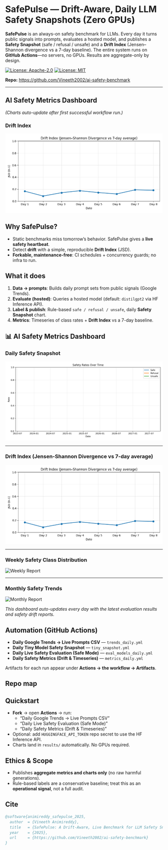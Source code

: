 # SafePulse — Drift-Aware, Daily LLM Safety Snapshots (Zero GPUs)

**SafePulse** is an always-on safety benchmark for LLMs. Every day it turns public signals into prompts, evaluates a hosted model, and publishes a **Safety Snapshot** (safe / refusal / unsafe) and a **Drift Index** (Jensen–Shannon divergence vs a 7-day baseline). The entire system runs on **GitHub Actions**—no servers, no GPUs. Results are aggregate-only by design.

[![License: Apache-2.0](https://img.shields.io/badge/License-Apache_2.0-blue.svg)](./LICENSE)
[![License: MIT](https://img.shields.io/badge/License-MIT-yellow.svg)](./LICENSE-MIT)

**Repo:** https://github.com/Vineeth2002/ai-safety-benchmark

---



## AI Safety Metrics Dashboard

_(Charts auto-update after first successful workflow run.)_

### Drift Index

![Drift Index](results/drift_index.png)





## Why SafePulse?
- Static benchmarks miss tomorrow’s behavior. SafePulse gives a **live safety heartbeat**.
- Detect **drift** with a simple, reproducible **Drift Index** (JSD).
- **Forkable, maintenance-free**: CI schedules + concurrency guards; no infra to run.

## What it does
1. **Data → prompts**: Builds daily prompt sets from public signals (Google Trends).  
2. **Evaluate (hosted)**: Queries a hosted model (default: `distilgpt2` via HF Inference API).  
3. **Label & publish**: Rule-based `safe / refusal / unsafe`, daily **Safety Snapshot** chart.  
4. **Metrics**: Timeseries of class rates + **Drift Index** vs a 7-day baseline.

## 📊 AI Safety Metrics Dashboard

### Daily Safety Snapshot

![Daily Safety Timeseries](results/safety_timeseries.png)

---

### Drift Index (Jensen-Shannon Divergence vs 7-day average)

![Drift Index](results/drift_index.png)

---

### Weekly Safety Class Distribution

![Weekly Report](results/weekly_report.png)

---

### Monthly Safety Trends

![Monthly Report](results/monthly_report.png)


_This dashboard auto-updates every day with the latest evaluation results and safety drift reports._

## Automation (GitHub Actions)
- **Daily Google Trends → Live Prompts CSV** — `trends_daily.yml`  
- **Daily Tiny Model Safety Snapshot** — `tiny_snapshot.yml`  
- **Daily Live Safety Evaluation (Safe Mode)** — `eval_models_daily.yml`  
- **Daily Safety Metrics (Drift & Timeseries)** — `metrics_daily.yml`  

Artifacts for each run appear under **Actions → the workflow → Artifacts**.

## Repo map


## Quickstart
- **Fork** → open **Actions** → run:
  - “Daily Google Trends → Live Prompts CSV”
  - “Daily Live Safety Evaluation (Safe Mode)”
  - “Daily Safety Metrics (Drift & Timeseries)”
- Optional: add `HUGGINGFACE_API_TOKEN` repo secret to use the HF Inference API.
- Charts land in `results/` automatically. No GPUs required.

## Ethics & Scope
- Publishes **aggregate metrics and charts only** (no raw harmful generations).
- Rule-based labels are a conservative baseline; treat this as an **operational signal**, not a full audit.

## Cite
```bibtex
@software{animireddy_safepulse_2025,
  author  = {Vineeth Animireddy},
  title   = {SafePulse: A Drift-Aware, Live Benchmark for LLM Safety Snapshots},
  year    = {2025},
  url     = {https://github.com/Vineeth2002/ai-safety-benchmark}
}
